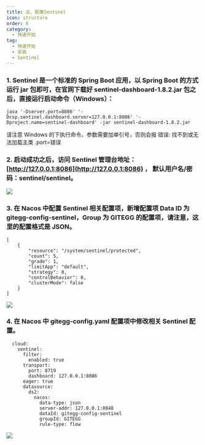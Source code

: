 ```yaml
---
title: 五、配置Sentinel
icon: structure
order: 6
category:
  - 快速开始
tag:
  - 快速开始
  - 安装
  - Sentinel
---
```


<a name="1804c614"></a>

### 1. Sentinel 是一个标准的 Spring Boot 应用，以 Spring Boot 的方式运行 jar 包即可，在官网下载好 sentinel-dashboard-1.8.2.jar 包之后，直接运行启动命令（Windows）：

```
java '-Dserver.port=8086' '-Dcsp.sentinel.dashboard.server=127.0.0.1:8086' '-Dproject.name=sentinel-dashboard' -jar sentinel-dashboard-1.8.2.jar
```

请注意 Windows 的下执行命令，参数需要加单引号，否则会报 错误: 找不到或无法加载主类 .port=错误

<a name="ab9588ed"></a>

### 2. 启动成功之后，访问 Sentinel 管理台地址：[http://127.0.0.1:8086](http://127.0.0.1:8086) ， 默认用户名/密码：sentinel/sentinel。

![](https://cdn.gitegg.com/cloud/docs/images/Sentinel.png#id=Nuk7k&originHeight=1240&originWidth=2560&originalType=binary&ratio=1&status=done&style=none)

<a name="853fa1dc"></a>

### 3. 在 Nacos 中配置 Sentinel 相关配置项，新增配置项 Data ID 为 gitegg-config-sentinel，Group 为 GITEGG 的配置项，请注意，这里的配置格式是 JSON。

```
[
    {
        "resource": "/system/sentinel/protected",
        "count": 5,
        "grade": 1,
        "limitApp": "default",
        "strategy": 0,
        "controlBehavior": 0,
        "clusterMode": false
    }
]
```

![](https://cdn.gitegg.com/cloud/docs/images/SentinelNacos1.png#id=eW05X&originHeight=939&originWidth=2547&originalType=binary&ratio=1&status=done&style=none)

<a name="aa1d9c6a"></a>

### 4. 在 Nacos 中 gitegg-config.yaml 配置项中修改相关 Sentinel 配置。

```
  cloud:
    sentinel:
      filter:
        enabled: true
      transport:
        port: 8719
        dashboard: 127.0.0.1:8086
      eager: true
      datasource:
        ds2:
          nacos:
            data-type: json
            server-addr: 127.0.0.1:8848
            dataId: gitegg-config-sentinel
            groupId: GITEGG
            rule-type: flow
```

![](https://cdn.gitegg.com/cloud/docs/images/SentinelNacos2.png#id=i0dkq&originHeight=1006&originWidth=2560&originalType=binary&ratio=1&status=done&style=none)
